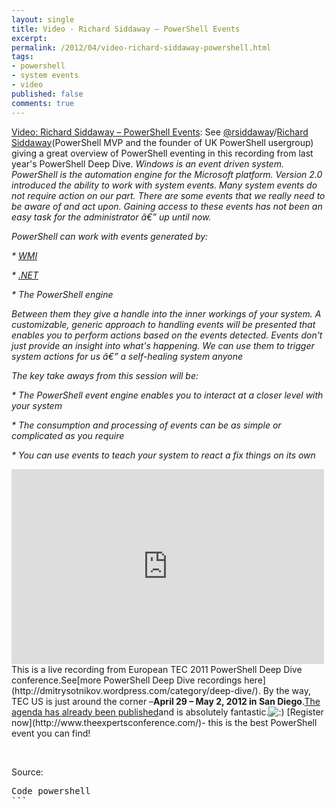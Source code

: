 ```yaml
---
layout: single
title: Video - Richard Siddaway – PowerShell Events
excerpt: 
permalink: /2012/04/video-richard-siddaway-powershell.html
tags: 
- powershell
- system events
- video
published: false
comments: true
---
```

[Video: Richard Siddaway – PowerShell Events](http://feedproxy.google.com/%7Er/DmitrysPowerblog/%7E3/yl173LZfqRo/): 
See [@rsiddaway](https://twitter.com/#%21/rsiddaway)/[Richard Siddaway](http://richardspowershellblog.wordpress.com/)(PowerShell MVP and the founder of UK PowerShell usergroup) giving a great overview of PowerShell eventing in this recording from last year's PowerShell Deep Dive.
<i>Windows is an event driven system. PowerShell is the automation engine for the Microsoft platform. Version 2.0 introduced the ability to work with system events. Many system events do not require action on our part. There are some events that we really need to be aware of and act upon. Gaining access to these events has not been an easy task for the administrator â€” up until now.</i>

<i></i>
<i>PowerShell can work with events generated by:</i>

<i>* <a href="http://en.wikipedia.org/wiki/Windows_Management_Instrumentation" rel="wikipedia" title="Windows Management Instrumentation">WMI</a></i>

<i>* <a href="http://msdn.microsoft.com/netframework" rel="homepage" title=".NET Framework">.NET</a></i>

<i>* The PowerShell engine</i>

<i></i>
<i>Between them they give a handle into the inner workings of your system. A customizable, generic approach to handling events will be presented that enables you to perform actions based on the events detected. Events don't just provide an insight into what's happening. We can use them to trigger system actions for us â€” a self-healing system anyone</i>

<i></i>
<i>The key take aways from this session will be:</i>

<i>* The PowerShell event engine enables you to interact at a closer level with your system</i>

<i>* The consumption and processing of events can be as simple or complicated as you require</i>

<i>* You can use events to teach your system to react a fix things on its own</i>
<iframe frameborder="0" height="312" src="http://www.youtube.com/embed/oeiqUGupuOo?version=3&amp;rel=1&amp;fs=1&amp;showsearch=0&amp;showinfo=1&amp;iv_load_policy=1&amp;wmode=transparent" width="500"></iframe>
This is a live recording from European TEC 2011 PowerShell Deep Dive conference.See[more PowerShell Deep Dive recordings here](http://dmitrysotnikov.wordpress.com/category/deep-dive/).
By the way, TEC US is just around the corner –<b>April 29 – May 2, 2012 in San Diego</b>.<a href="http://www.theexpertsconference.com/us/2012/powershell-deep-dive/agenda/" title="Agenda for PowerShell Deep Dive - US 2012 - The Experts Conference">The agenda has already been published</a>and is absolutely fantastic.<img alt=":)" src="{{ site.url }}/images/2012/20120402_Video_Richard_Siddaway_%c3%a2%e2%82%ac%e2%80%9c_PowerShell_Events/icon_smile__506291975__-15x15.gif?m=1336659725g" />
[Register now](http://www.theexpertsconference.com/)- this is the best PowerShell event you can find!

<a href="http://feeds.wordpress.com/1.0/gocomments/dmitrysotnikov.wordpress.com/2435/" rel="nofollow"><img alt="" border="0" src="http://feeds.wordpress.com/1.0/comments/dmitrysotnikov.wordpress.com/2435/" /></a> <a href="http://feeds.wordpress.com/1.0/godelicious/dmitrysotnikov.wordpress.com/2435/" rel="nofollow"><img alt="" border="0" src="http://feeds.wordpress.com/1.0/delicious/dmitrysotnikov.wordpress.com/2435/" /></a> <a href="http://feeds.wordpress.com/1.0/gofacebook/dmitrysotnikov.wordpress.com/2435/" rel="nofollow"><img alt="" border="0" src="http://feeds.wordpress.com/1.0/facebook/dmitrysotnikov.wordpress.com/2435/" /></a> <a href="http://feeds.wordpress.com/1.0/gotwitter/dmitrysotnikov.wordpress.com/2435/" rel="nofollow"><img alt="" border="0" src="http://feeds.wordpress.com/1.0/twitter/dmitrysotnikov.wordpress.com/2435/" /></a> <a href="http://feeds.wordpress.com/1.0/gostumble/dmitrysotnikov.wordpress.com/2435/" rel="nofollow"><img alt="" border="0" src="http://feeds.wordpress.com/1.0/stumble/dmitrysotnikov.wordpress.com/2435/" /></a> <a href="http://feeds.wordpress.com/1.0/godigg/dmitrysotnikov.wordpress.com/2435/" rel="nofollow"><img alt="" border="0" src="http://feeds.wordpress.com/1.0/digg/dmitrysotnikov.wordpress.com/2435/" /></a> <a href="http://feeds.wordpress.com/1.0/goreddit/dmitrysotnikov.wordpress.com/2435/" rel="nofollow"><img alt="" border="0" src="http://feeds.wordpress.com/1.0/reddit/dmitrysotnikov.wordpress.com/2435/" /></a> <img alt="" border="0" height="1" src="{{ site.url }}/images/2012/20120402_Video_Richard_Siddaway_%c3%a2%e2%82%ac%e2%80%9c_PowerShell_Events/b__1010110472__-1x1.gif?host=dmitrysotnikov.wordpress.com&amp;blog=867377&amp;post=2435&amp;subd=dmitrysotnikov&amp;ref=&amp;feed=1" width="1" />

Source:
<pre class="brush: powershell; ruler: true; first-line: 1;gutter: true;">Code powershell
```

